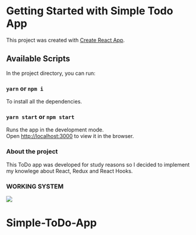# Getting Started with Simple Todo App

This project was created with [Create React App](https://github.com/facebook/create-react-app).

## Available Scripts

In the project directory, you can run:

### `yarn` or `npm i`

To install all the dependencies.

### `yarn start` or `npm start`

Runs the app in the development mode.\
Open [http://localhost:3000](http://localhost:3000) to view it in the browser.

### About the project

This ToDo app was developed for study reasons so I decided to implement my knowlege about
React, Redux and React Hooks.

### WORKING SYSTEM

![](hhttps://github.com/Daniel730/Simple-ToDo-App/blob/Master/public/working.gif)

# Simple-ToDo-App
